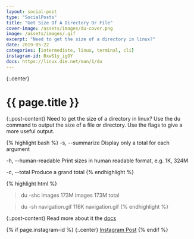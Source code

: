 ```yaml
---
layout: social-post
type: "SocialPosts"
title: "Get Size Of A Directory Or File"
cover-image: /assets/images/du-cover.png
image: /assets/images/.gif
excerpt: "Need to get the size of a directory in linux?"
date: 2019-05-22
categories: [intermediate, linux, terminal, cli]
instagram-id: BxwS1y_igOY
docs: https://linux.die.net/man/1/du
---
```

{:.center}
# {{ page.title }}

{:.post-content}
Need to get the size of a directory in linux? Use the du command to output the size of a file or directory. Use the flags to give a more useful output.

{% highlight bash %}
-s, --summarize         Display only a total for each argument

-h, --human-readable    Print sizes in human readable format, e.g. 1K, 324M

-c, --total             Produce a grand total
{% endhighlight %}

{% highlight html %}
> du -shc images
173M	images
173M	total

> du -sh navigation.gif
116K	navigation.gif
{% endhighlight %}

{:.post-content}
Read more about it the <a href="{{page.docs}}" target="_blank">docs</a>

{% if page.instagram-id %}
{:.center}
<a class="insta-link" href="https://www.instagram.com/p/{{page.instagram-id}}" target="_blank">Instagram Post</a>
{% endif %}
